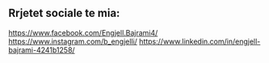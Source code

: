 ## Rrjetet sociale te mia:
https://www.facebook.com/Engjell.Bajrami4/
https://www.instagram.com/b_engjelli/
https://www.linkedin.com/in/engjell-bajrami-4241b1258/